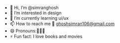 - 👋 Hi, I’m @simranghosh
- 👀 I’m interested in design 
- 🌱 I’m currently learning ui/ux
- 📫 How to reach me 📧 ghoshsimran106@gmail.com
- 😄 Pronouns:🙆🏻‍♀️
- ⚡ Fun fact: I love books and movies 

<!---
simranghosh/simranghosh is a ✨ special ✨ repository because its `README.md` (this file) appears on your GitHub profile.
You can click the Preview link to take a look at your changes.
--->

